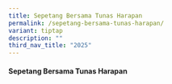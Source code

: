 ```yaml
---
title: Sepetang Bersama Tunas Harapan
permalink: /sepetang-bersama-tunas-harapan/
variant: tiptap
description: ""
third_nav_title: "2025"
---
```

<h4><strong>Sepetang Bersama Tunas Harapan</strong></h4>
<p></p>